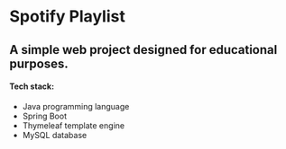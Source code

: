 # Spotify Playlist
## A simple web project designed for educational purposes.
#### Tech stack:
- Java programming language
- Spring Boot
- Thymeleaf template engine
- MySQL database

